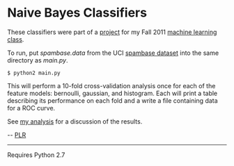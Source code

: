 # Naive Bayes Classifiers

These classifiers were part of a [project](http://www.ccs.neu.edu/home/jaa/CS6140.11F/Homeworks/hw.02.html) for my Fall 2011 [machine learning class](http://www.ccs.neu.edu/home/jaa/CS6140.11F/).

To run, put *spambase.data* from the UCI [spambase dataset](http://archive.ics.uci.edu/ml/datasets/Spambase) into the same directory as *main.py*.

    $ python2 main.py

This will perform a 10-fold cross-validation analysis once for each of the feature models: bernoulli, gaussian, and histogram. Each will print a table describing its performance on each fold and a write a file containing data for a ROC curve.

See [my analysis](https://docs.google.com/document/d/1ES3X8PE1vNi_l_5n0jVYY8psTdbKZQv3T4dssZU6sko/edit) for a discussion of the results.

-- [PLR](http://f06mote.com)

---

Requires Python 2.7